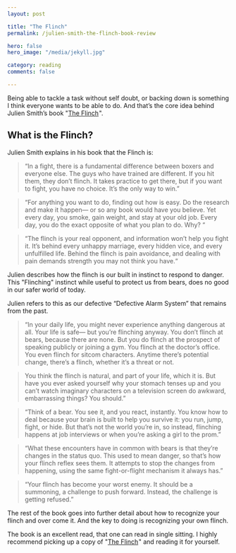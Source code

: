 ```yaml
---
layout: post

title: "The Flinch"
permalink: /julien-smith-the-flinch-book-review

hero: false
hero_image: "/media/jekyll.jpg"

category: reading
comments: false

---
```


Being able to tackle a task without self doubt, or backing down is something I think everyone wants to be able to do. And that’s the core idea behind Julien Smith’s book "<a href="http://www.amazon.com/gp/product/B00NLJHGOA/ref=as_li_tl?ie=UTF8&camp=1789&creative=390957&creativeASIN=B00NLJHGOA&linkCode=as2&tag=boldadventcom-20&linkId=TB4M63W7P6RBFTTW" target="_blank">The Flinch</a><img src="http://ir-na.amazon-adsystem.com/e/ir?t=boldadventcom-20&l=as2&o=1&a=B00NLJHGOA" width="1" height="1" border="0" alt="" style="border:none !important; margin:0px !important;" />".

## What is the Flinch?

Julien Smith explains in his book that the Flinch is:

> “In a fight, there is a fundamental difference between boxers and everyone else. The guys who have trained are different. If you hit them, they don’t flinch. It takes practice to get there, but if you want to fight, you have no choice. It’s the only way to win.”

> “For anything you want to do, finding out how is easy. Do the research and make it happen— or so any book would have you believe. Yet every day, you smoke, gain weight, and stay at your old job. Every day, you do the exact opposite of what you plan to do. Why? “

> “The flinch is your real opponent, and information won’t help you fight it. It’s behind every unhappy marriage, every hidden vice, and every unfulfilled life. Behind the flinch is pain avoidance, and dealing with pain demands strength you may not think you have.“

Julien describes how the flinch is our built in instinct to respond to danger. This "Flinching" instinct while useful to protect us from bears, does no good in our safer world of today.

Julien refers to this as our defective “Defective Alarm System” that remains from the past.

> “In your daily life, you might never experience anything dangerous at all. Your life is safe— but you’re flinching anyway. You don’t flinch at bears, because there are none. But you do flinch at the prospect of speaking publicly or joining a gym. You flinch at the doctor’s office. You even flinch for sitcom characters. Anytime there’s potential change, there’s a flinch, whether it’s a threat or not. 

> You think the flinch is natural, and part of your life, which it is. But have you ever asked yourself why your stomach tenses up and you can’t watch imaginary characters on a television screen do awkward, embarrassing things? You should.”

> “Think of a bear. You see it, and you react, instantly. You know how to deal because your brain is built to help you survive it: you run, jump, fight, or hide. But that’s not the world you’re in, so instead, flinching happens at job interviews or when you’re asking a girl to the prom.”

> “What these encounters have in common with bears is that they’re changes in the status quo. This used to mean danger, so that’s how your flinch reflex sees them. It attempts to stop the changes from happening, using the same fight-or-flight mechanism it always has.”

> “Your flinch has become your worst enemy. It should be a summoning, a challenge to push forward. Instead, the challenge is getting refused.”

The rest of the book goes into further detail about how to recognize your flinch and over come it. And the key to doing is recognizing your own flinch.

The book is an excellent read, that one can read in single sitting. I highly recommend picking up a copy of "<a href="http://www.amazon.com/gp/product/B00NLJHGOA/ref=as_li_tl?ie=UTF8&camp=1789&creative=390957&creativeASIN=B00NLJHGOA&linkCode=as2&tag=boldadventcom-20&linkId=TB4M63W7P6RBFTTW" target="_blank">The Flinch</a><img src="http://ir-na.amazon-adsystem.com/e/ir?t=boldadventcom-20&l=as2&o=1&a=B00NLJHGOA" width="1" height="1" border="0" alt="" style="border:none !important; margin:0px !important;" />" and reading it for yourself.
